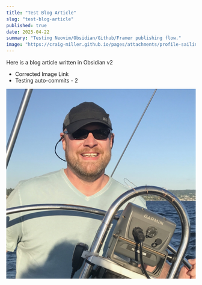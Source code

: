 ```yaml
---
title: "Test Blog Article"
slug: "test-blog-article"
published: true 
date: 2025-04-22
summary: "Testing Neovim/Obsidian/Github/Framer publishing flow."
image: "https://craig-miller.github.io/pages/attachments/profile-sailing%202.jpg"
---
```


Here is a blog article written in Obsidian v2
- Corrected Image Link
- Testing auto-commits - 2

![Sailing Profile](attachments/profile-sailing%202.jpg)
